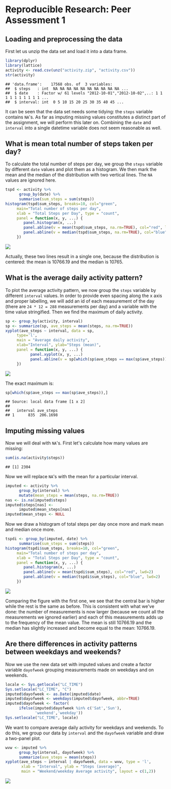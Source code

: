 # Reproducible Research: Peer Assessment 1


## Loading and preprocessing the data

First let us unzip the data set and load it into a data frame.


```r
library(dplyr)
library(lattice)
activity <- read.csv(unz("activity.zip", "activity.csv"))
str(activity)
```

```
## 'data.frame':	17568 obs. of  3 variables:
##  $ steps   : int  NA NA NA NA NA NA NA NA NA NA ...
##  $ date    : Factor w/ 61 levels "2012-10-01","2012-10-02",..: 1 1 1 1 1 1 1 1 1 1 ...
##  $ interval: int  0 5 10 15 20 25 30 35 40 45 ...
```

It can be seen that the data set needs some tidying: the `steps` variable contains `NA`'s. As far as imputing missing values constitutes a distinct part of the assignment, we will perform this later on. Combining the `date` and `interval` into a single datetime variable does not seem reasonable as well.

## What is mean total number of steps taken per day?

To calculate the total number of steps per day, we group the `steps` variable by different `date` values and plot them as a histogram. We then mark the mean and the median
of the distribution with two vertical lines. The `NA` values are ignored here.


```r
tspd <- activity %>%
      group_by(date) %>%
      summarise(sum_steps = sum(steps))
histogram(tspd$sum_steps, breaks=10, col="green", 
     main="Total number of steps per day", 
     xlab = "Total Steps per Day", type = "count",
     panel = function(x, y, ...) {
        panel.histogram(x, ...)   
        panel.abline(v = mean(tspd$sum_steps, na.rm=TRUE), col="red", lwd=2) 
        panel.abline(v = median(tspd$sum_steps, na.rm=TRUE), col="blue", lwd=2)
     })
```

![](PA1_template_files/figure-html/total.steps.per.day-1.png) 

Actually, these two lines result in a single one, because the distribution is centered: the mean is 10766.19 and the median is 10765.

## What is the average daily activity pattern?

To plot the average activity pattern, we now group the `steps` variable by different `interval` values. In order to provide even spacing along the x axis and proper labelling, we will add an id of each measurement of the day (there are `24 * 12 = 288` measurements per day) and a variable with the time value stringified. Then we find the maximum of daily activity.


```r
sp <- group_by(activity, interval)
sp <- summarize(sp, ave_steps = mean(steps, na.rm=TRUE))
xyplot(ave_steps ~ interval, data = sp,
     type='l', 
     main = "Average daily activity", 
     xlab="Interval", ylab="Steps (mean)",
     panel = function(x, y, ...) {
           panel.xyplot(x, y, ...)
           panel.abline(v = sp[which(sp$ave_steps == max(sp$ave_steps)),]$interval, col="red", lwd=2)
     })
```

![](PA1_template_files/figure-html/steps.pattern-1.png) 

The exact maximum is:

```r
sp[which(sp$ave_steps == max(sp$ave_steps)),]
```

```
## Source: local data frame [1 x 2]
## 
##   interval ave_steps
## 1      835  206.1698
```

## Imputing missing values

Now we will deal with `NA`'s. First let's calculate how many values are missing:

```r
sum(is.na(activity$steps))
```

```
## [1] 2304
```
Now we will replace `NA`'s with the mean for a particular interval.


```r
imputed <- activity %>%
      group_by(interval) %>%
      mutate(mean_steps = mean(steps, na.rm=TRUE))
nas <- is.na(imputed$steps)
imputed$steps[nas] <-
      imputed$mean_steps[nas]
imputed$mean_steps <- NULL
```

Now we draw a histogram of total steps per day once more and mark mean and median once more.


```r
tspdi <- group_by(imputed, date) %>%
      summarise(sum_steps = sum(steps))
histogram(tspdi$sum_steps, breaks=10, col="green", 
     main="Total number of steps per day", 
     xlab = "Total Steps per Day", type = "count",
     panel = function(x, y, ...) {
        panel.histogram(x, ...)   
        panel.abline(v = mean(tspdi$sum_steps), col="red", lwd=2) 
        panel.abline(v = median(tspdi$sum_steps), col="blue", lwd=2)
     })
```

![](PA1_template_files/figure-html/total.steps.per.day.imp-1.png) 

Comparing the figure with the first one, we see that the central bar is higher while the rest is the same as before. This is consistent with what we've done: the number of measurements is now larger (because we count all the measurements we ignored earlier) and each of this measurements adds up to the frequency of the mean value. The mean is still 10766.19 and the median has slightly increased and become equal to the mean: 10766.19.


## Are there differences in activity patterns between weekdays and weekends?

Now we use the new data set with imputed values and create a factor variable `dayofweek` grouping measurements made on weekdays and on weekends.


```r
locale <- Sys.getlocale("LC_TIME")
Sys.setlocale("LC_TIME", "C")
imputed$dayofweek <- as.Date(imputed$date)
imputed$dayofweek <- weekdays(imputed$dayofweek, abbr=TRUE)
imputed$dayofweek <- factor(
      ifelse(imputed$dayofweek %in% c('Sat','Sun'),
             'weekend','weekday'))
Sys.setlocale("LC_TIME", locale)
```

We want to compare average daily activity for weekdays and weekends. To do this, we group our data by `interval` and the `dayofweek` variable and draw a two-panel plot.


```r
wvw <- imputed %>%
      group_by(interval, dayofweek) %>%
      summarize(ave_steps = mean(steps))
xyplot(ave_steps ~ interval | dayofweek, data = wvw, type = 'l',
       xlab = "Interval", ylab = "Steps (average)",
       main = "Weekend/weekday Average activity", layout = c(1,2))
```

![](PA1_template_files/figure-html/wdays.vs.wends-1.png) 

